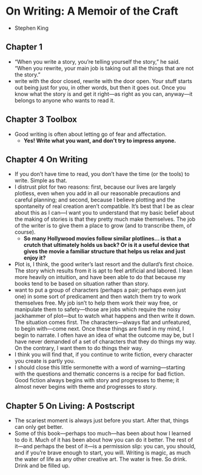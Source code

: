 # On Writing: A Memoir of the Craft

- Stephen King

## Chapter 1

- “When you write a story, you’re telling yourself the story,” he said. “When you rewrite, your main job is taking out all the things that are not the
  story.”
- write with the door closed, rewrite with the door open. Your stuff starts out being just for you, in other words, but then it goes out. Once you
  know what the story is and get it right—as right as you can, anyway—it belongs to anyone who wants to read it.

## Chapter 3 Toolbox

- Good writing is often about letting go of fear and affectation.
  - **Yes! Write what you want, and don't try to impress anyone.**

## Chapter 4 On Writing

- If you don’t have time to read, you don’t have the time (or the tools) to write. Simple as that.
- I distrust plot for two reasons: first, because our lives are largely plotless, even when you add in all our reasonable precautions and careful
  planning; and second, because I believe plotting and the spontaneity of real creation aren’t compatible. It’s best that I be as clear about this as
  I can—I want you to understand that my basic belief about the making of stories is that they pretty much make themselves. The job of the writer is
  to give them a place to grow (and to transcribe them, of course).
  - **So many Hollywood movies follow similar plotlines... is that a crutch that ultimately holds us back? Or is it a useful device that gives the
    movie a familiar structure that helps us relax and just enjoy it?**
- Plot is, I think, the good writer’s last resort and the dullard’s first choice. The story which results from it is apt to feel artificial and
  labored. I lean more heavily on intuition, and have been able to do that because my books tend to be based on situation rather than story.
- want to put a group of characters (perhaps a pair; perhaps even just one) in some sort of predicament and then watch them try to work themselves
  free. My job isn’t to help them work their way free, or manipulate them to safety—those are jobs which require the noisy jackhammer of plot—but to
  watch what happens and then write it down. The situation comes first. The characters—always flat and unfeatured, to begin with—come next. Once these
  things are fixed in my mind, I begin to narrate. I often have an idea of what the outcome may be, but I have never demanded of a set of characters
  that they do things my way. On the contrary, I want them to do things their way.
- I think you will find that, if you continue to write fiction, every character you create is partly you.
- I should close this little sermonette with a word of warning—starting with the questions and thematic concerns is a recipe for bad fiction. Good
  fiction always begins with story and progresses to theme; it almost never begins with theme and progresses to story.

## Chapter 5 On Living: A Postscript

- The scariest moment is always just before you start. After that, things can only get better.
- Some of this book—perhaps too much—has been about how I learned to do it. Much of it has been about how you can do it better. The rest of it—and
  perhaps the best of it—is a permission slip: you can, you should, and if you’re brave enough to start, you will. Writing is magic, as much the water
  of life as any other creative art. The water is free. So drink. Drink and be filled up.


